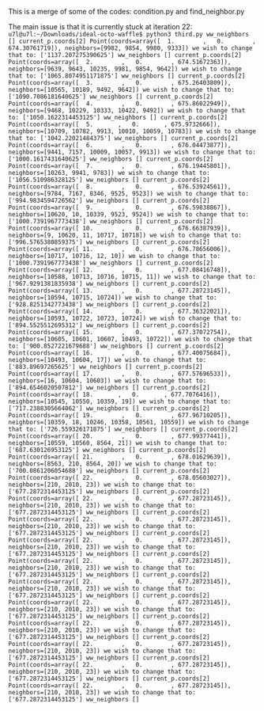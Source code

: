 This is a merge of some of the codes: condition.py and find_neighbor.py

The main issue is that it is currently stuck at iteration 22:
``
u7l@u7l:~/Downloads/ideal-octo-waffle$ python3 third.py
ww_neighbors []
current_p.coords[2] Point(coords=array([  1.        ,   0.        , 674.30761719]), neighbors=[9982, 9854, 9980, 9333]) we wish to change that to: ['1137.207275390625']
ww_neighbors []
current_p.coords[2] Point(coords=array([  2.        ,   0.        , 674.51672363]), neighbors=[9639, 9643, 10235, 9981, 9854, 9642]) we wish to change that to: ['1065.8074951171875']
ww_neighbors []
current_p.coords[2] Point(coords=array([  3.        ,   0.        , 675.26403809]), neighbors=[10565, 10189, 9492, 9642]) we wish to change that to: ['1090.7086181640625']
ww_neighbors []
current_p.coords[2] Point(coords=array([  4.        ,   0.        , 675.86022949]), neighbors=[9468, 10229, 10333, 10422, 9492]) we wish to change that to: ['1050.1622314453125']
ww_neighbors []
current_p.coords[2] Point(coords=array([  5.       ,   0.       , 675.9732666]), neighbors=[10709, 10782, 9913, 10010, 10059, 10783]) we wish to change that to: ['1042.22021484375']
ww_neighbors []
current_p.coords[2] Point(coords=array([  6.        ,   0.        , 676.04473877]), neighbors=[9441, 7157, 10009, 10057, 9913]) we wish to change that to: ['1000.1617431640625']
ww_neighbors []
current_p.coords[2] Point(coords=array([  7.        ,   0.        , 676.19445801]), neighbors=[10263, 9941, 9783]) we wish to change that to: ['1056.510986328125']
ww_neighbors []
current_p.coords[2] Point(coords=array([  8.        ,   0.        , 676.53924561]), neighbors=[9784, 7167, 8346, 9525, 9523]) we wish to change that to: ['994.9834594726562']
ww_neighbors []
current_p.coords[2] Point(coords=array([  9.        ,   0.        , 676.59838867]), neighbors=[10620, 10, 10339, 9523, 9524]) we wish to change that to: ['1000.7391967773438']
ww_neighbors []
current_p.coords[2] Point(coords=array([ 10.        ,   0.        , 676.66387939]), neighbors=[9, 10620, 11, 10717, 10718]) we wish to change that to: ['996.5765380859375']
ww_neighbors []
current_p.coords[2] Point(coords=array([ 11.        ,   0.        , 676.78656006]), neighbors=[10717, 10716, 12, 10]) we wish to change that to: ['1000.7391967773438']
ww_neighbors []
current_p.coords[2] Point(coords=array([ 12.        ,   0.        , 677.08416748]), neighbors=[10588, 10713, 10716, 10715, 11]) we wish to change that to: ['967.9291381835938']
ww_neighbors []
current_p.coords[2] Point(coords=array([ 13.        ,   0.        , 677.28723145]), neighbors=[10594, 10715, 10724]) we wish to change that to: ['928.8251342773438']
ww_neighbors []
current_p.coords[2] Point(coords=array([ 14.        ,   0.        , 677.36322021]), neighbors=[10593, 10722, 10723, 10724]) we wish to change that to: ['894.5525512695312']
ww_neighbors []
current_p.coords[2] Point(coords=array([ 15.        ,   0.        , 677.37072754]), neighbors=[10605, 10601, 10607, 10493, 10722]) we wish to change that to: ['900.8527221679688']
ww_neighbors []
current_p.coords[2] Point(coords=array([ 16.        ,   0.        , 677.40075684]), neighbors=[10493, 10604, 17]) we wish to change that to: ['883.89697265625']
ww_neighbors []
current_p.coords[2] Point(coords=array([ 17.        ,   0.        , 677.57696533]), neighbors=[16, 10604, 10603]) we wish to change that to: ['894.6546020507812']
ww_neighbors []
current_p.coords[2] Point(coords=array([ 18.       ,   0.       , 677.7076416]), neighbors=[10545, 10550, 10359, 19]) we wish to change that to: ['717.2388305664062']
ww_neighbors []
current_p.coords[2] Point(coords=array([ 19.        ,   0.        , 677.96710205]), neighbors=[10359, 18, 10246, 10358, 10561, 10559]) we wish to change that to: ['726.559326171875']
ww_neighbors []
current_p.coords[2] Point(coords=array([ 20.        ,   0.        , 677.99377441]), neighbors=[10559, 10560, 8564, 21]) we wish to change that to: ['687.630126953125']
ww_neighbors []
current_p.coords[2] Point(coords=array([ 21.        ,   0.        , 678.01629639]), neighbors=[8563, 210, 8564, 20]) we wish to change that to: ['700.0861206054688']
ww_neighbors []
current_p.coords[2] Point(coords=array([ 22.        ,   0.        , 678.05603027]), neighbors=[210, 2010, 23]) we wish to change that to: ['677.2872314453125']
ww_neighbors []
current_p.coords[2] Point(coords=array([ 22.        ,   0.        , 677.28723145]), neighbors=[210, 2010, 23]) we wish to change that to: ['677.2872314453125']
ww_neighbors []
current_p.coords[2] Point(coords=array([ 22.        ,   0.        , 677.28723145]), neighbors=[210, 2010, 23]) we wish to change that to: ['677.2872314453125']
ww_neighbors []
current_p.coords[2] Point(coords=array([ 22.        ,   0.        , 677.28723145]), neighbors=[210, 2010, 23]) we wish to change that to: ['677.2872314453125']
ww_neighbors []
current_p.coords[2] Point(coords=array([ 22.        ,   0.        , 677.28723145]), neighbors=[210, 2010, 23]) we wish to change that to: ['677.2872314453125']
ww_neighbors []
current_p.coords[2] Point(coords=array([ 22.        ,   0.        , 677.28723145]), neighbors=[210, 2010, 23]) we wish to change that to: ['677.2872314453125']
ww_neighbors []
current_p.coords[2] Point(coords=array([ 22.        ,   0.        , 677.28723145]), neighbors=[210, 2010, 23]) we wish to change that to: ['677.2872314453125']
ww_neighbors []
current_p.coords[2] Point(coords=array([ 22.        ,   0.        , 677.28723145]), neighbors=[210, 2010, 23]) we wish to change that to: ['677.2872314453125']
ww_neighbors []
current_p.coords[2] Point(coords=array([ 22.        ,   0.        , 677.28723145]), neighbors=[210, 2010, 23]) we wish to change that to: ['677.2872314453125']
ww_neighbors []
current_p.coords[2] Point(coords=array([ 22.        ,   0.        , 677.28723145]), neighbors=[210, 2010, 23]) we wish to change that to: ['677.2872314453125']
ww_neighbors []
current_p.coords[2] Point(coords=array([ 22.        ,   0.        , 677.28723145]), neighbors=[210, 2010, 23]) we wish to change that to: ['677.2872314453125']
ww_neighbors []
``
